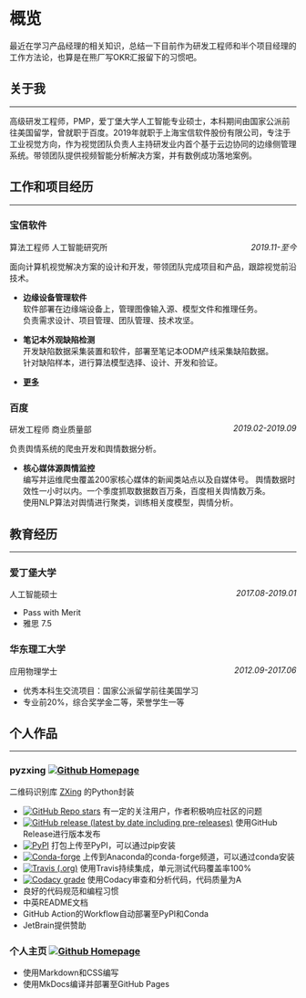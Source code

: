 # 概览

最近在学习产品经理的相关知识，总结一下目前作为研发工程师和半个项目经理的工作方法论，也算是在熊厂写OKR汇报留下的习惯吧。

## 关于我

___
高级研发工程师，PMP，爱丁堡大学人工智能专业硕士，本科期间由国家公派前往美国留学，曾就职于百度。2019年就职于上海宝信软件股份有限公司，专注于工业视觉方向，作为视觉团队负责人主持研发业内首个基于云边协同的边缘侧管理系统。带领团队提供视频智能分析解决方案，并有数例成功落地案例。

## 工作和项目经历

___

### **宝信软件**

算法工程师 人工智能研究所 <span style="float:right;font-style: oblique;">2019.11-至今</span>

面向计算机视觉解决方案的设计和开发，带领团队完成项目和产品，跟踪视觉前沿技术。

- **边缘设备管理软件**  
  软件部署在边缘端设备上，管理图像输入源、模型文件和推理任务。   
  负责需求设计、项目管理、团队管理、技术攻坚。

- **笔记本外观缺陷检测**  
  开发缺陷数据采集装置和软件，部署至笔记本ODM产线采集缺陷数据。  
  针对缺陷样本，进行算法模型选择、设计、开发和验证。

- [**更多**](projects/more.md)

### **百度**

研发工程师 商业质量部 <span style="float:right;font-style: oblique;">2019.02-2019.09</span>

负责舆情系统的爬虫开发和舆情数据分析。

- **核心媒体源舆情监控**  
  编写并运维爬虫覆盖200家核心媒体的新闻类站点以及自媒体号。 舆情数据时效性一小时以内。一个季度抓取数据数百万条，百度相关舆情数万条。  
  使用NLP算法对舆情进行聚类，训练相关度模型，舆情分析。

## 教育经历

___

### **爱丁堡大学**

人工智能硕士 <span style="float:right;font-style: oblique;">2017.08-2019.01</span>

- Pass with Merit
- 雅思 7.5

### **华东理工大学**

应用物理学士 <span style="float:right;font-style: oblique;">2012.09-2017.06</font></span>

- 优秀本科生交流项目：国家公派留学前往美国学习
- 专业前20%，综合奖学金二等，荣誉学生一等

## 个人作品

___

### pyzxing [![Github Homepage](https://img.shields.io/badge/-Homepage-black?style=flat&logo=GitHub)](https://www.github.com/ChenjieXu/pyzxing)

二维码识别库 [ZXing](https://github.com/zxing/zxing/) 的Python封装

- [![GitHub Repo stars](https://img.shields.io/github/stars/ChenjieXu/pyzxing?style=social)](https://www.github.com/ChenjieXu/pyzxing)
  有一定的关注用户，作者积极响应社区的问题
- [![GitHub release (latest by date including pre-releases)](https://img.shields.io/github/v/release/chenjiexu/pyzxing?include_prereleases)](https://github.com/ChenjieXu/pyzxing/releases/latest)
  使用GitHub Release进行版本发布
- [![PyPI](https://img.shields.io/pypi/v/pyzxing)](https://pypi.org/project/pyzxing/)
  打包上传至PyPI，可以通过pip安装
- [![Conda-forge](https://img.shields.io/conda/vn/conda-forge/pyzxing)](https://anaconda.org/conda-forge/pyzxing)
  上传到Anaconda的conda-forge频道，可以通过conda安装
- [![Travis (.org)](https://img.shields.io/travis/ChenjieXu/pyzxing)](https://travis-ci.org/github/ChenjieXu/pyzxing)
  使用Travis持续集成，单元测试代码覆盖率100%
- [![Codacy grade](https://img.shields.io/codacy/grade/353f276d2073445aab7af3e32b0d503a)](https://www.codacy.com/manual/ChenjieXu/pyzxing)
  使用Codacy审查和分析代码，代码质量为A
- 良好的代码规范和编程习惯
- 中英README文档
- GitHub Action的Workflow自动部署至PyPI和Conda
- JetBrain提供赞助

### 个人主页 [![Github Homepage](https://img.shields.io/badge/-Homepage-black?style=flat&logo=GitHub)](https://www.github.com/ChenjieXu/ChenjieXu.github.io)

- 使用Markdown和CSS编写
- 使用MkDocs编译并部署至GitHub Pages
